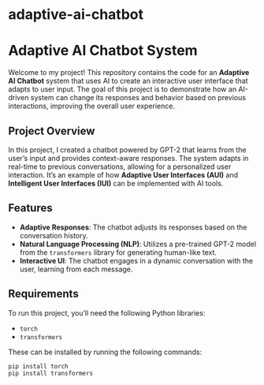 # adaptive-ai-chatbot
# Adaptive AI Chatbot System

Welcome to my project! This repository contains the code for an **Adaptive AI Chatbot** system that uses AI to create an interactive user interface that adapts to user input. The goal of this project is to demonstrate how an AI-driven system can change its responses and behavior based on previous interactions, improving the overall user experience.

## Project Overview

In this project, I created a chatbot powered by GPT-2 that learns from the user’s input and provides context-aware responses. The system adapts in real-time to previous conversations, allowing for a personalized user interaction. It’s an example of how **Adaptive User Interfaces (AUI)** and **Intelligent User Interfaces (IUI)** can be implemented with AI tools.

## Features

* **Adaptive Responses**: The chatbot adjusts its responses based on the conversation history.
* **Natural Language Processing (NLP)**: Utilizes a pre-trained GPT-2 model from the `transformers` library for generating human-like text.
* **Interactive UI**: The chatbot engages in a dynamic conversation with the user, learning from each message.

## Requirements

To run this project, you’ll need the following Python libraries:
* `torch`
* `transformers`

These can be installed by running the following commands:

```bash
pip install torch
pip install transformers
